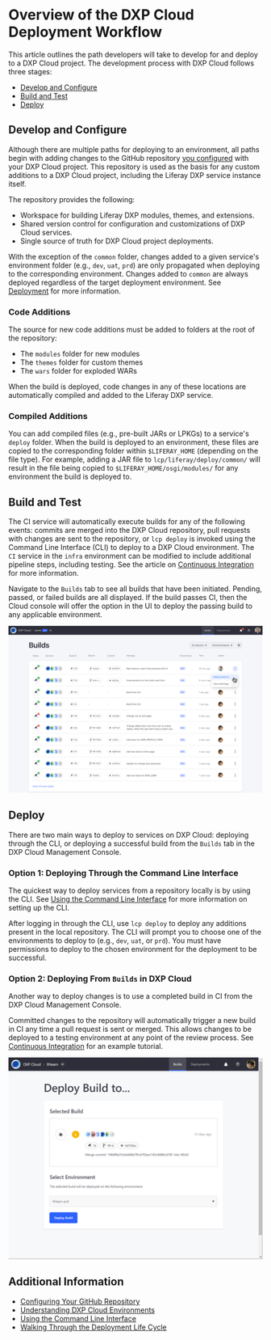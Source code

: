 # Overview of the DXP Cloud Deployment Workflow

This article outlines the path developers will take to develop for and deploy to a DXP Cloud project. The development process with DXP Cloud follows three stages:

* [Develop and Configure](#develop-and-configure)
* [Build and Test](#build-and-test)
* [Deploy](#deploy)

## Develop and Configure

Although there are multiple paths for deploying to an environment, all paths begin with adding changes to the GitHub repository [you configured](../getting-started/configuring-your-github-repository.md) with your DXP Cloud project. This repository is used as the basis for any custom additions to a DXP Cloud project, including the Liferay DXP service instance itself.

The repository provides the following:

* Workspace for building Liferay DXP modules, themes, and extensions. 
* Shared version control for configuration and customizations of DXP Cloud services. 
* Single source of truth for DXP Cloud project deployments. 

With the exception of the `common` folder, changes added to a given service's environment folder (e.g., `dev`, `uat`, `prd`) are only propagated when deploying to the corresponding environment. Changes added to `common` are always deployed regardless of the target deployment environment. See [Deployment](../using-the-liferay-dxp-service/introduction-to-the-liferay-dxp-service.md#deployment-customization-patching-and-licensing) for more information.

### Code Additions

The source for new code additions must be added to folders at the root of the
repository: 

* The `modules` folder for new modules
* The `themes` folder for custom themes
* The `wars` folder for exploded WARs 

When the build is deployed, code changes in any of these locations are 
automatically compiled and added to the Liferay DXP service. 

### Compiled Additions

You can add compiled files (e.g., pre-built JARs or LPKGs) to a service's 
`deploy` folder. When the build is deployed to an environment, these files are 
copied to the corresponding folder within `$LIFERAY_HOME` (depending on the file 
type). For example, adding a JAR file
to `lcp/liferay/deploy/common/` will result in the file being copied to
`$LIFERAY_HOME/osgi/modules/` for any environment the build is deployed to. 

## Build and Test

The CI service will automatically execute builds for any of the following events: commits are merged into the DXP Cloud repository, pull requests with changes are sent to the repository, or `lcp deploy` is invoked using the Command Line Interface (CLI) to deploy to a DXP Cloud environment. The `CI` service in the `infra` environment can be modified to include additional pipeline steps, including testing. See the article on [Continuous Integration](../platform-services/continuous-integration.md) for more information.

Navigate to the `Builds` tab to see all builds that have been initiated. Pending, passed, or failed builds are all displayed. If the build passes CI, then the Cloud console will offer the option in the UI to deploy the passing build to any applicable environment.

![Reviewing Builds](./overview-of-the-dxp-cloud-deployment-workflow/images/02.png)

## Deploy

There are two main ways to deploy to services on DXP Cloud: deploying through the CLI, or deploying a successful build from the `Builds` tab in the DXP Cloud Management Console.

### Option 1: Deploying Through the Command Line Interface

The quickest way to deploy services from a repository locally is by using the CLI. See [Using the Command Line Interface](../reference/command-line-tool.md) for more information on setting up the CLI.

After logging in through the CLI, use `lcp deploy` to deploy any additions present in the local repository. The CLI will prompt you to choose one of the environments to deploy to (e.g., `dev`, `uat`, or `prd`). You must have permissions to deploy to the chosen environment for the deployment to be successful.

### Option 2: Deploying From `Builds` in DXP Cloud

Another way to deploy changes is to use a completed build in CI from the DXP Cloud Management Console.

Committed changes to the repository will automatically trigger a new build in CI any time a pull request is sent or merged. This allows changes to be deployed to a testing environment at any point of the review process. See [Continuous Integration](./walking-through-the-deployment-life-cycle.md) for an example tutorial.

![Deploying to Prod](./overview-of-the-dxp-cloud-deployment-workflow/images/01.png)

## Additional Information

* [Configuring Your GitHub Repository](../getting-started/configuring-your-github-repository.md)
* [Understanding DXP Cloud Environments](../getting-started/understanding-dxp-cloud-environments.md)
* [Using the Command Line Interface](../reference/command-line-tool.md)
* [Walking Through the Deployment Life Cycle](../build-and-deploy/walking-through-the-deployment-life-cycle.md)
